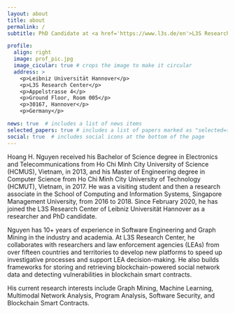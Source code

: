 ```yaml
---
layout: about
title: about
permalink: /
subtitle: PhD Candidate at <a href='https://www.l3s.de/en'>L3S Research Center, Leibniz Universität Hannover</a>.

profile:
  align: right
  image: prof_pic.jpg
  image_cicular: true # crops the image to make it circular
  address: >
    <p>Leibniz Universität Hannover</p>
    <p>L3S Research Center</p>
    <p>Appelstrasse 4</p>
    <p>Ground Floor, Room 005</p>
    <p>30167, Hannover</p>
    <p>Germany</p>

news: true  # includes a list of news items
selected_papers: true # includes a list of papers marked as "selected={true}"
social: true  # includes social icons at the bottom of the page
---
```


Hoang H. Nguyen received his Bachelor of Science degree in Electronics and Telecommunications from Ho Chi Minh City University of Science (HCMUS), Vietnam, in 2013, and his Master of Engineering degree in Computer Science from Ho Chi Minh City University of Technology (HCMUT), Vietnam, in 2017. He was a visiting student and then a research associate in the School of Computing and Information Systems, Singapore Management University, from 2016 to 2018. Since February 2020, he has joined the L3S Research Center of Leibniz Universität Hannover as a researcher and PhD candidate. 

Nguyen has 10+ years of experience in Software Engineering and Graph Mining in the industry and academia. At L3S Research Center, he collaborates with researchers and law enforcement agencies (LEAs) from over fifteen countries and territories to develop new platforms to speed up investigative processes and support LEA decision-making. He also builds frameworks for storing and retrieving blockchain-powered social network data and detecting vulnerabilities in blockchain smart contracts. 

His current research interests include Graph Mining, Machine Learning, Multimodal Network Analysis, Program Analysis, Software Security, and Blockchain Smart Contracts.

<!-- Write your biography here. Tell the world about yourself. Link to your favorite [subreddit](http://reddit.com). You can put a picture in, too. The code is already in, just name your picture `prof_pic.jpg` and put it in the `img/` folder.

Put your address / P.O. box / other info right below your picture. You can also disable any these elements by editing `profile` property of the YAML header of your `_pages/about.md`. Edit `_bibliography/papers.bib` and Jekyll will render your [publications page](/al-folio/publications/) automatically.

Link to your social media connections, too. This theme is set up to use [Font Awesome icons](http://fortawesome.github.io/Font-Awesome/) and [Academicons](https://jpswalsh.github.io/academicons/), like the ones below. Add your Facebook, Twitter, LinkedIn, Google Scholar, or just disable all of them. -->
